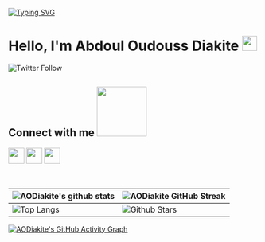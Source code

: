 [![Typing SVG](https://readme-typing-svg.herokuapp.com?color=%23195874&lines=Welcome+to+my+Github+profile)](https://git.io/typing-svg)
<h1> Hello, I'm Abdoul Oudouss Diakite <img src = "https://raw.githubusercontent.com/MartinHeinz/MartinHeinz/master/wave.gif" width = 30px> </h1>
<p align='center'>
</p>

![Twitter Follow](https://img.shields.io/twitter/follow/AbdoulOudouss?style=social)





<h2> 
 Connect with me <img src='https://raw.githubusercontent.com/ShahriarShafin/ShahriarShafin/main/Assets/handshake.gif' width="100px"> 
</h2>
<a href = 'https://www.linkedin.com/in/abdoul-oudouss-diakit%C3%A9-981526171/'> <img width = '32px' align= 'center' src="https://raw.githubusercontent.com/rahulbanerjee26/githubAboutMeGenerator/main/icons/linked-in-alt.svg"/></a> 
<a href = 'https://twitter.com/AbdoulOudouss'> <img width = '32px' align= 'center' src="https://raw.githubusercontent.com/rahulbanerjee26/githubAboutMeGenerator/main/icons/twitter.svg"/></a> 
<a href = 'https://www.github.com/Aditya664'> <img width = '32px' align= 'center' src="https://raw.githubusercontent.com/rahulbanerjee26/githubAboutMeGenerator/main/icons/github.svg"/></a>
  
<br>
<br>
  <br>
  
| ![AODiakite's github stats](https://github-readme-stats.vercel.app/api?username=AODiakite&show_icons=true&theme=tokyonight) | ![AODiakite GitHub Streak](https://github-readme-streak-stats.herokuapp.com/?user=AODiakite&theme=tokyonight) |
| --- | --- |
| ![Top Langs](https://github-readme-stats.vercel.app/api/top-langs/?username=AODiakite&theme=tokyonight) | ![Github Stars](https://github-readme-stats.vercel.app/api?username=AODiakite&show_icons=true&locale=en&count_private=true&hide_rank=true&custom_title=My%20GitHub%20Stats&disable_animations=true&theme=tokyonight) 

[![AODiakite's GitHub Activity Graph](https://activity-graph.herokuapp.com/graph?username=AODiakite&theme=tokyonight)](https://git.io/praveenscience)


